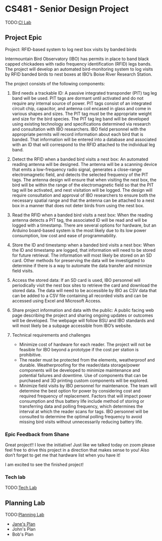 # CS481 - Senior Design Project

TODO:[CI Lab](https://shanep.github.io/capstone/labs/ci/)

## Project Epic

Project: RFID-based system to log nest box visits by banded birds

Intermountain Bird Observatory (IBO) has permits in place to band black capped chickadees with radio frequency identification (RFID) legs bands. The project will develop an automated bird-monitoring system to log visits by RFID banded birds to nest boxes at IBO’s Boise River Research Station. 

The project consists of the following components:
1. Bird needs a trackable ID:
A passive integrated transponder (PIT) tag leg band will be used. PIT tags are dormant until activated and do not require any internal source of power. PIT tags consist of an integrated circuit chip, capacitor, and antenna coil encased in glass and come in various shapes and sizes. The PIT tag must be the appropriate weight and size for the bird species. The PIT tag leg band will be developed using existing technology and specifications determined via research and consultation with IBO researchers.
IBO field personnel with the appropriate permits will record information about each bird that is banded. That information will be entered into a database and associated with an ID that will correspond to the RFID attached to the individual leg band.

2. Detect the RFID when a banded bird visits a nest box: 
An automated reading antenna will be designed. The antenna will be a scanning device that emits a low-frequency radio signal,  generates a close-range electromagnetic field, and detects the selected frequency of the PIT tags. The antenna design will ensure that when visiting the nest box, the bird will be within the range of the electromagnetic field so that the PIT tag will be activated, and nest visitation will be logged.
The design will require consultation and approval of IBO researchers to ensure both the necessary spatial range and that the antenna can be attached to a nest box in a manner that does not deter birds from using the nest box.

3. Read the RFID when a banded bird visits a nest box:
When the reading antenna detects a PIT tag, the associated ID will be read and will be logged with a timestamp. There are several options for hardware, but an Arduino board-based system is the most likely due to its low power consumption, low cost and ease of programmability.

4. Store the ID and timestamp when a banded bird visits a nest box:
When the ID and timestamp are logged, that information will need to be stored for future retrieval. The information will most likely be stored on an SD card. Other methods for preserving the data will be investigated to determine if there is a way to automate the data transfer and minimize field visits. 

5. Access the stored data: 
If an SD card is used, IBO personnel will periodically visit the nest box sites to retrieve the card and download the stored data. The data will need to be accessible by IBO as CSV data that can be added to a CSV file containing all recorded visits and can be accessed using Excel and Microsoft Access.

6. Share project information and data with the public: 
A public facing web page describing the project and sharing ongoing updates or outcomes will be developed. The webpage will follow BSU and IBO standards and will most likely be a subpage accessible from IBO’s website. 

7. Technical requirements and challenges
   * Minimize cost of hardware for each reader. The project will not be feasible for IBO beyond a prototype if the cost per station is prohibitive.
   * The reader must be protected from the elements, weatherproof and durable. Weatherproofing for the reader/data storage/power components will be developed to minimize maintenance and potential failures and downtime. Use of components that can be purchased and 3D printing custom components will be explored. 
   * Minimize field visits by IBO personnel for maintenance. The team will determine the best option for power by considering cost and required frequency of replacement. Factors that will impact power consumption and thus battery life include method of storing or transferring data and polling frequency, which determines the interval at which the reader scans for tags. IBO personnel will be consulted to determine the optimal polling frequency to avoid missing bird visits without unnecessarily reducing battery life.


### Epic Feedback from Shane


Great project!! I love the initiative! Just like we talked today on zoom please feel free to drive this project in a direction that makes sense to you! Also don’t forget to get me that hardware list when you have it!

I am excited to see the finished project! 


### Tech lab

TODO:[Tech Lab](https://shanep.github.io/capstone/labs/tech/)

## Planning Lab

TODO:[Planning Lab](https://shanep.github.io/capstone/labs/planning/)

- [Jane's Plan](planning/janedoe@u.boisestate.edu.md)
- John's Plan
- Bob's Plan
